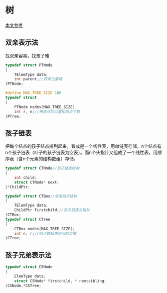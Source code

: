 # 树

[本文参考](https://blog.csdn.net/qq_44864262/article/details/107208455)
## 双亲表示法
找双亲容易，找孩子难
```cpp
typedef struct PTNode
{
	TElemType data;
	int parent;//双亲位置域
}PTNode;

#define MAX_TREE_SIZE 100
typedef struct
{
	PTNode nodes[MAX_TREE_SIZE];
	int r, n;//根结点的位置和结点个数
}PTree;

```

## 孩子链表
把每个结点的孩子结点排列起来，看成是一个线性表，用单链表存储。n个结点有n个孩子链表（叶子的孩子链表为空表）。而n个头指针又组成了一个线性表，用顺序表（含n个元素的结构数组）存储。
```cpp
typedef struct CTNode//孩子结点结构
{
	int child;
	struct CTNode* next;
}*ChildPtr;

typedef struct CTBox//双亲结点结构
{
	TElemType data;
	ChildPtr firstchild;//孩子链表头指针
}CTBox;
typedef struct CTree
{
	CTBox nodes[MAX_TREE_SIZE];
	int n, r;//结点数和根结点的位置
}CTree;
```

## 孩子兄弟表示法
```cpp
typedef struct CSNode
{
	ElemType data;
	struct CSNode* firstchild, * nextsibling;
}CSNode,*CSTree;
```

